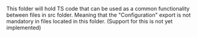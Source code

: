 This folder will hold TS code that can be used as a common functionality between files in src folder. Meaning that the "Configuration" export is not mandatory in files located in this folder.
(Support for this is not yet implemented)
